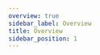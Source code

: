 ```yaml
---
overview: true
sidebar_label: Overview
title: Overview
sidebar_position: 1
---
```


<!-- avoid auto add h1 in overview page -->

#
